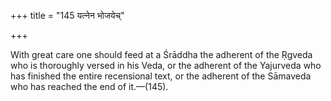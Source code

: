 +++
title = "145 यत्नेन भोजयेच्"

+++

With great care one should feed at a Śrāddha the adherent of the Ṛgveda who is thoroughly versed in his Veda, or the adherent of the Yajurveda who has finished the entire recensional text, or the adherent of the Sāmaveda who has reached the end of it.—(145).